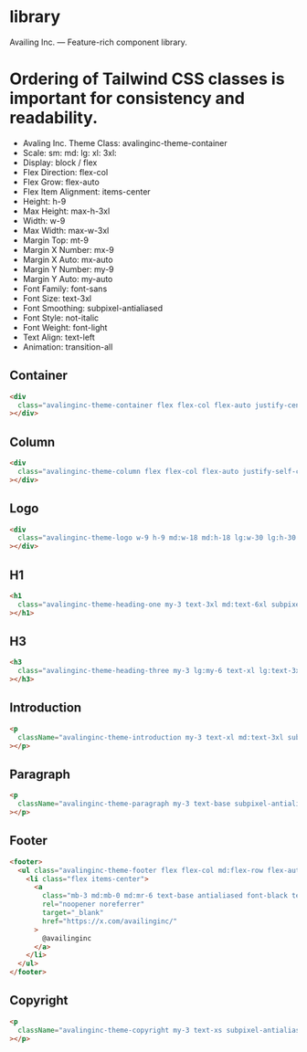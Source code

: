 # library

Availing Inc. — Feature-rich component library.

# Ordering of Tailwind CSS classes is important for consistency and readability.

- Avaling Inc. Theme Class: avalinginc-theme-container
- Scale: sm: md: lg: xl: 3xl:
- Display: block / flex
- Flex Direction: flex-col
- Flex Grow: flex-auto
- Flex Item Alignment: items-center
- Height: h-9
- Max Height: max-h-3xl
- Width: w-9
- Max Width: max-w-3xl
- Margin Top: mt-9
- Margin X Number: mx-9
- Margin X Auto: mx-auto
- Margin Y Number: my-9
- Margin Y Auto: my-auto
- Font Family: font-sans
- Font Size: text-3xl
- Font Smoothing: subpixel-antialiased
- Font Style: not-italic
- Font Weight: font-light
- Text Align: text-left
- Animation: transition-all

## Container

```html
<div
  class="avalinginc-theme-container flex flex-col flex-auto justify-center items-center h-full w-auto max-w-3xl mt-[3vh] lg:mt-[9vh] mx-3 md:mx-9 xl:mx-auto"
></div>
```

## Column

```html
<div
  class="avalinginc-theme-column flex flex-col flex-auto justify-self-center"
></div>
```

## Logo

```html
<div
  class="avalinginc-theme-logo w-9 h-9 md:w-18 md:h-18 lg:w-30 lg:h-30 my-3"
></div>
```

## H1

```html
<h1
  class="avalinginc-theme-heading-one my-3 text-3xl md:text-6xl subpixel-antialiased font-light text-left"
></h1>
```

## H3

```html
<h3
  class="avalinginc-theme-heading-three my-3 lg:my-6 text-xl lg:text-3xl subpixel-antialiased font-light text-left"
></h3>
```

## Introduction

```html
<p
  className="avalinginc-theme-introduction my-3 text-xl md:text-3xl subpixel-antialiased font-light text-left"
></p>
```

## Paragraph

```html
<p
  className="avalinginc-theme-paragraph my-3 text-base subpixel-antialiased font-light text-left"
></p>
```

## Footer

```html
<footer>
  <ul class="avalinginc-theme-footer flex flex-col md:flex-row flex-auto my-3">
    <li class="flex items-center">
      <a
        class="mb-3 md:mb-0 md:mr-6 text-base antialiased font-black text-left transition-all"
        rel="noopener noreferrer"
        target="_blank"
        href="https://x.com/availinginc/"
      >
        @availinginc
      </a>
    </li>
  </ul>
</footer>
```

## Copyright

```html
<p
  className="avalinginc-theme-copyright my-3 text-xs subpixel-antialiased font-light text-left"
></p>
```

